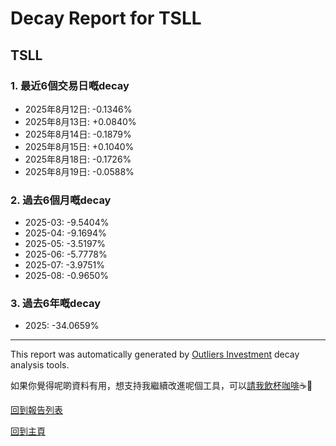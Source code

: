 # Decay Report for TSLL

## TSLL

### 1. 最近6個交易日嘅decay

- 2025年8月12日: -0.1346%
- 2025年8月13日: +0.0840%
- 2025年8月14日: -0.1879%
- 2025年8月15日: +0.1040%
- 2025年8月18日: -0.1726%
- 2025年8月19日: -0.0588%

### 2. 過去6個月嘅decay

- 2025-03: -9.5404%
- 2025-04: -9.1694%
- 2025-05: -3.5197%
- 2025-06: -5.7778%
- 2025-07: -3.9751%
- 2025-08: -0.9650%

### 3. 過去6年嘅decay

- 2025: -34.0659%

------------------------------
This report was automatically generated by [Outliers Investment](https://outliersecon.github.io/Outliers-Investment/) decay analysis tools.

如果你覺得呢啲資料有用，想支持我繼續改進呢個工具，可以[請我飲杯咖啡](https://buymeacoffee.com/outliersecon)☕🙏

[回到報告列表](https://outliersecon.github.io/Outliers-Investment/reports/reports_public)

[回到主頁](https://outliersecon.github.io/Outliers-Investment/)